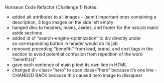 Horiseon Code Refactor (Challenge 1)
    Notes:
- added alt attributes to all images - (semi) important ones containing a description, 3 logo images on the side left empty
- hanged divs to headers, mains, asides, and footer for the natural main/ aside sections
- added id of “search-engine-optimization” to div directly under <main class=”content”> so corresponding button in header would do its job
- removed preceding “benefit-” from lead, brand, and cost tags in the <aside class=”benefits”> section to avoid potential confusion from repetition of the word “benefit(s)”
- gave each sentence of main p text its own line in HTML
- changed div class=”hero” to span class=”hero” because it’s one line - CHANGED BACK because this caused hero image to dissapear